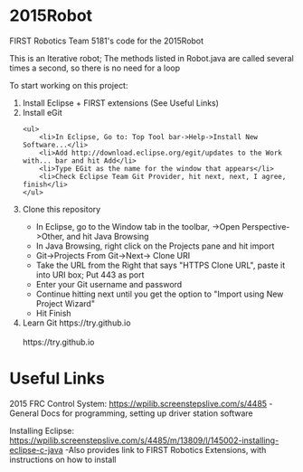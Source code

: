 2015Robot
=========

FIRST Robotics Team 5181's code for the 2015Robot

This is an Iterative robot; The methods listed in Robot.java are called several times a second, so there is no need for a loop

To start working on this project:
<ol>
<li>Install Eclipse + FIRST extensions (See Useful Links)</li>
<li>Install eGit</li>
	
	<ul>
		<li>In Eclipse, Go to: Top Tool bar->Help->Install New Software...</li>
		<li>Add http://download.eclipse.org/egit/updates to the Work with... bar and hit Add</li>
		<li>Type EGit as the name for the window that appears</li>
		<li>Check Eclipse Team Git Provider, hit next, next, I agree, finish</li>
	</ul>

<li>Clone this repository</li>
	<ul>
		<li>In Eclipse, go to the Window tab in the toolbar, ->Open Perspective->Other, and hit Java Browsing</li>
		<li>In Java Browsing, right click on the Projects pane and hit import</li>
		<li>Git->Projects From Git->Next-> Clone URI</li>
		<li>Take the URL from the Right that says "HTTPS Clone URL", paste it into URI box; Put 443 as port</li>
		<li>Enter your Git username and password</li>
		<li>Continue hitting next until you get the option to "Import using New Project Wizard"</li>
		<li>Hit Finish</li>
	</ul>
	
<li>Learn Git https://try.github.io</li>
<br/>
https://try.github.io
</ol>


Useful Links
============
2015 FRC Control System:
https://wpilib.screenstepslive.com/s/4485
	-General Docs for programming, setting up driver station software
	
Installing Eclipse:
https://wpilib.screenstepslive.com/s/4485/m/13809/l/145002-installing-eclipse-c-java
	-Also provides link to FIRST Robotics Extensions, with instructions on how to install
